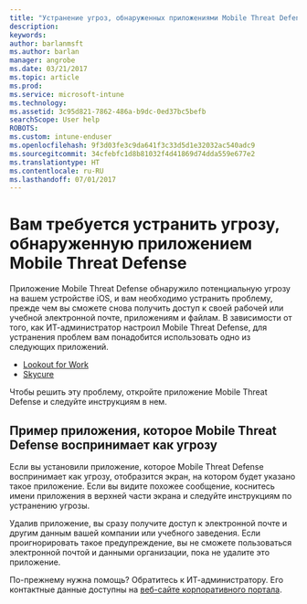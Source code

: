 ```yaml
---
title: "Устранение угроз, обнаруженных приложениями Mobile Threat Defense на устройствах iOS | Документация Майкрософт"
description: 
keywords: 
author: barlanmsft
ms.author: barlan
manager: angrobe
ms.date: 03/21/2017
ms.topic: article
ms.prod: 
ms.service: microsoft-intune
ms.technology: 
ms.assetid: 3c95d821-7862-486a-b9dc-0ed37bc5befb
searchScope: User help
ROBOTS: 
ms.custom: intune-enduser
ms.openlocfilehash: 9f3d03fe3c9da641f3c33d5d1e32032ac540adc9
ms.sourcegitcommit: 34cfebfc1d8b81032f4d41869d74dda559e677e2
ms.translationtype: HT
ms.contentlocale: ru-RU
ms.lasthandoff: 07/01/2017
---
```

# <a name="you-need-to-resolve-a-threat-found-by-a-mobile-threat-defense-app"></a>Вам требуется устранить угрозу, обнаруженную приложением Mobile Threat Defense

Приложение Mobile Threat Defense обнаружило потенциальную угрозу на вашем устройстве iOS, и вам необходимо устранить проблему, прежде чем вы сможете снова получить доступ к своей рабочей или учебной электронной почте, приложениям и файлам. В зависимости от того, как ИТ-администратор настроил Mobile Threat Defense, для устранения проблем вам понадобится использовать одно из следующих приложений.

* [Lookout for Work](you-need-to-resolve-a-threat-found-by-lookout-for-work-ios.md)
* [Skycure](you-need-to-resolve-a-threat-found-by-skycure-ios.md)

Чтобы решить эту проблему, откройте приложение Mobile Threat Defense и следуйте инструкциям в нем.

## <a name="example-of-an-app-that-mobile-threat-defense-sees-as-a-threat"></a>Пример приложения, которое Mobile Threat Defense воспринимает как угрозу

Если вы установили приложение, которое Mobile Threat Defense воспринимает как угрозу, отобразится экран, на котором будет указано такое приложение. Если вы видите похожее сообщение, коснитесь имени приложения в верхней части экрана и следуйте инструкциям по устранению угрозы.

Удалив приложение, вы сразу получите доступ к электронной почте и другим данным вашей компании или учебного заведения. Если проигнорировать такое предупреждение, вы не сможете пользоваться электронной почтой и данными организации, пока не удалите это приложение.

По-прежнему нужна помощь? Обратитесь к ИТ-администратору. Его контактные данные доступны на [веб-сайте корпоративного портала](http://portal.manage.microsoft.com).
